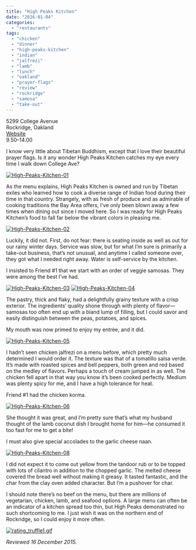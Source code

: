 ```yaml
---
title: "High Peaks Kitchen"
date: "2016-01-04"
categories: 
  - "restaurants"
tags: 
  - "chicken"
  - "dinner"
  - "high-peaks-kitchen"
  - "indian"
  - "jalfrezi"
  - "lamb"
  - "lunch"
  - "oakland"
  - "prayer-flags"
  - "review"
  - "rockridge"
  - "samosa"
  - "take-out"
---
```


5299 College Avenue\
Rockridge, Oakland\
[Website](http://www.hipeaks.com/)\
$9.50–$14.00

I know very little about Tibetan Buddhism, except that I love their beautiful prayer flags. Is it any wonder High Peaks Kitchen catches my eye every time I walk down College Ave?

[![High-Peaks-Kitchen-01](http://s3.amazonaws.com/thegourmez-wpmedia/2016/01/High-Peaks-Kitchen-01-500x334.jpg)](http://s3.amazonaws.com/thegourmez-wpmedia/2016/01/High-Peaks-Kitchen-01.jpg)

As the menu explains, High Peaks Kitchen is owned and run by Tibetan exiles who learned how to cook a diverse range of Indian food during their time in that country. Strangely, with as fresh of produce and as admirable of cooking traditions the Bay Area offers, I’ve only been blown away a few times when dining out since I moved here. So I was ready for High Peaks Kitchen’s food to fall far below the vibrant colors in pleasing me.

[![High-Peaks-Kitchen-02](http://s3.amazonaws.com/thegourmez-wpmedia/2016/01/High-Peaks-Kitchen-02-364x500.jpg)](http://s3.amazonaws.com/thegourmez-wpmedia/2016/01/High-Peaks-Kitchen-02.jpg)

Luckily, it did not. First, do not fear: there is seating inside as well as out for our rainy winter days. Service was slow, but for what I’m sure is primarily a take-out business, that’s not unusual, and anytime I called someone over, they got what I needed right away. Water is self-service by the kitchen.

I insisted to Friend #1 that we start with an order of veggie samosas. They were among the best I’ve had.

[![High-Peaks-Kitchen-03](http://s3.amazonaws.com/thegourmez-wpmedia/2016/01/High-Peaks-Kitchen-03-394x500.jpg)](http://s3.amazonaws.com/thegourmez-wpmedia/2016/01/High-Peaks-Kitchen-03.jpg) [![High-Peaks-Kitchen-04](http://s3.amazonaws.com/thegourmez-wpmedia/2016/01/High-Peaks-Kitchen-04-500x387.jpg)](http://s3.amazonaws.com/thegourmez-wpmedia/2016/01/High-Peaks-Kitchen-04.jpg)

The pastry, thick and flaky, had a delightfully grainy texture with a crisp exterior. The ingredients’ quality shone through with plenty of flavor—samosas too often end up with a bland lump of filling, but I could savor and easily distinguish between the peas, potatoes, and spices.

My mouth was now primed to enjoy my entrée, and it did.

[![High-Peaks-Kitchen-05](http://s3.amazonaws.com/thegourmez-wpmedia/2016/01/High-Peaks-Kitchen-05-500x334.jpg)](http://s3.amazonaws.com/thegourmez-wpmedia/2016/01/High-Peaks-Kitchen-05.jpg)

I hadn’t seen chicken jalfrezi on a menu before, which pretty much determined I would order it. The texture was that of a tomatillo salsa verde. It’s made with roasted spices and bell peppers, both green and red based on the medley of flavors. Perhaps a touch of cream jumped in as well. The chicken fell apart in that way you know it’s been cooked perfectly. Medium was plenty spicy for me, and I have a high tolerance for heat.

Friend #1 had the chicken korma.

[![High-Peaks-Kitchen-06](http://s3.amazonaws.com/thegourmez-wpmedia/2016/01/High-Peaks-Kitchen-06-500x334.jpg)](http://s3.amazonaws.com/thegourmez-wpmedia/2016/01/High-Peaks-Kitchen-06.jpg)

She thought it was great, and I’m pretty sure that’s what my husband thought of the lamb coconut dish I brought home for him—he consumed it too fast for me to get a bite!

I must also give special accolades to the garlic cheese naan.

[![High-Peaks-Kitchen-08](http://s3.amazonaws.com/thegourmez-wpmedia/2016/01/High-Peaks-Kitchen-08-500x334.jpg)](http://s3.amazonaws.com/thegourmez-wpmedia/2016/01/High-Peaks-Kitchen-08.jpg)

I did not expect it to come out yellow from the tandoor rub or to be topped with lots of cilantro in addition to the chopped garlic. The melted cheese covered the bread well without making it greasy. It tasted fantastic, and the char from the clay oven added character. But I’m a pushover for char.

I should note there’s no beef on the menu, but there are millions of vegetarian, chicken, lamb, and seafood options. A large menu can often be an indicator of a kitchen spread too thin, but High Peaks demonstrated no such shortcoming to me. I just wish it was on the northern end of Rockridge, so I could enjoy it more often.

[![rating_truffle1.gif](http://s3.amazonaws.com/thegourmez-wpmedia/2015/01/rating_truffle1.gif)](http://s3.amazonaws.com/thegourmez-wpmedia/2015/01/rating_truffle1.gif)

_Reviewed 16 December 2015._
